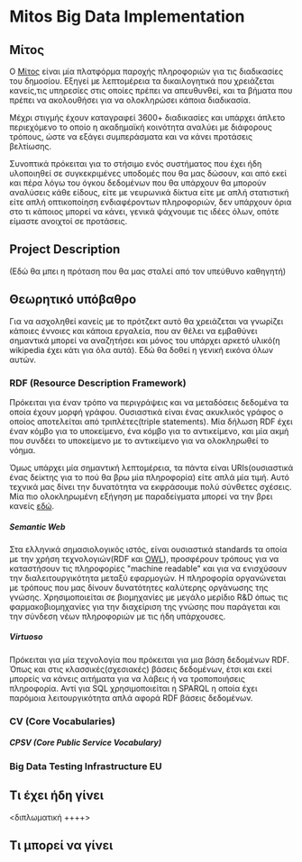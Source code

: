 # Mitos Big Data Implementation


## Μίτος
O [Μίτος](https://mitos.gov.gr/) είναι μία πλατφόρμα παροχής πληροφοριών για τις διαδικασίες του δημοσίου. Εξηγεί με λεπτομέρεια τα δικαιλογητικά που χρειάζεται κανείς,τις υπηρεσίες στις οποίες πρέπει να απευθυνθεί, και τα βήματα που πρέπει να ακολουθήσει για να ολοκληρώσει κάποια διαδικασία. 

Μέχρι στιγμής έχουν καταγραφεί 3600+ διαδικασίες και υπάρχει άπλετο περιεχόμενο το οποίο η ακαδημαϊκή κοινότητα αναλύει με διάφορους τρόπους, ώστε να εξάγει συμπεράσματα και να κάνει προτάσεις βελτίωσης.

Συνοπτικά πρόκειται για το στήσιμο ενός συστήματος που έχει ήδη υλοποιηθεί σε συγκεκριμένες υποδομές που θα μας δώσουν, και από εκεί και πέρα λόγω του όγκου δεδομένων που θα υπάρχουν θα μπορούν αναλύσεις κάθε είδους, είτε με νευρωνικά δίκτυα είτε με απλή στατιστική είτε απλή οπτικοποίηση ενδιαφέροντων πληροφοριών, δεν υπάρχουν όρια στο τι κάποιος μπορεί να κάνει, γενικά ψάχνουμε τις ιδέες όλων, οπότε είμαστε ανοιχτοί σε προτάσεις.
## Project Description 
(Εδώ θα μπει η πρόταση που θα μας σταλεί από τον υπεύθυνο καθηγητή)

## Θεωρητικό υπόβαθρο
Για να ασχοληθεί κανείς με το πρότζεκτ αυτό θα χρειάζεται να γνωρίζει κάποιες έννοιες και κάποια εργαλεία, που αν θέλει να εμβαθύνει σημαντικά μπορεί να αναζητήσει και μόνος του υπάρχει αρκετό υλικό(η wikipedia έχει κάτι για όλα αυτά). Εδώ θα δοθεί η γενική εικόνα όλων αυτών. 



### RDF (Resource Description Framework) 
Πρόκειται για έναν τρόπο να περιγράψεις και να μεταδόσεις δεδομένα τα οποία έχουν μορφή γράφου. Ουσιαστικά είναι ένας ακυκλικός γράφος ο οποίος αποτελείται από τριπλέτες(triple statements).
Μία δήλωση RDF έχει έναν κόμβο για το υποκείμενο, ένα κόμβο για το αντικείμενο, και μία ακμή που συνδέει το υποκείμενο με το αντικείμενο για να ολοκληρωθεί το νόημα.

Όμως υπάρχει μία σημαντική λεπτομέρεια, τα πάντα είναι URIs(ουσιαστικά ένας δείκτης για το πού θα βρω μία πληροφορία) είτε απλά μία τιμή. Αυτό τεχνικά μας δίνει την δυνατότητα να εκφράσουμε πολύ σύνθετες σχέσεις. Μία πιο ολοκληρωμένη εξήγηση με παραδείγματα μπορεί να την βρει κανείς [εδώ](https://www.baeldung.com/cs/rdf-intro).


##### Semantic Web
Στα ελληνικά σημασιολογικός ιστός, είναι ουσιαστικά standards τα οποία με την χρήση τεχνολογιών(RDF και [OWL](https://en.wikipedia.org/wiki/Web_Ontology_Language)), προσφέρουν τρόπους για να καταστήσουν τις πληροφορίες "machine readable" και για να ενισχύσουν την διαλειτουργικότητα μεταξύ εφαρμογών. Η πληροφορία οργανώνεται με τρόπους που μας δίνουν δυνατότητες καλύτερης οργάνωσης της γνώσης. Χρησιμοποιείται σε βιομηχανίες με μεγάλο μερίδιο R&D όπως τις φαρμακοβιομηχανίες για την διαχείριση της γνώσης που παράγεται και την σύνδεση νέων πληροφοριών με τις ήδη υπάρχουσες.
##### Virtuoso
Πρόκειται για μία τεχνολογία που πρόκειται για μια βάση δεδομένων RDF. Όπως και στις κλασσικές(σχεσιακές) βάσεις δεδομένων, έτσι και εκεί μπορείς να κάνεις αιτήματα για να λάβεις ή να τροποποιήσεις πληροφορία. Αντί για SQL χρησιμοποιείται η SPARQL η οποία έχει παρόμοια λειτουργικότητα απλά αφορά RDF βάσεις δεδομένων.

### CV (Core Vocabularies)

##### CPSV (Core Public Service Vocabulary)

### Big Data Testing Infrastructure EU

## Τι έχει ήδη γίνει
<διπλωματική ++++>

## Τι μπορεί να γίνει

